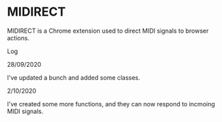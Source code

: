 # MIDIRECT
MIDIRECT is a Chrome extension used to direct MIDI signals to browser actions.


Log

28/09/2020

I've updated a bunch and added some classes. 

2/10/2020

I've created some more functions, and they can now respond to incmoing MIDI signals.
